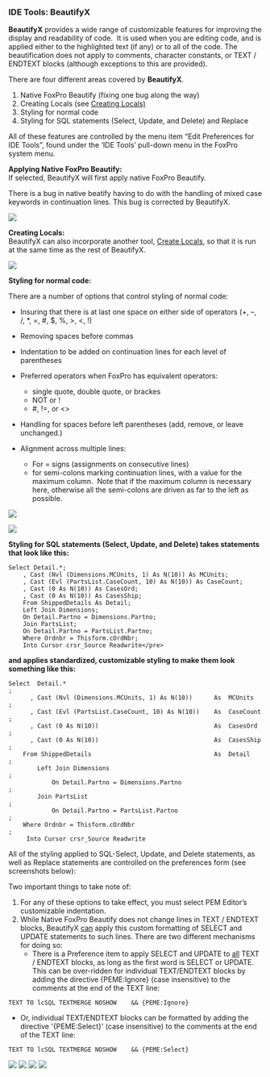 ﻿<div class="wikidoc">

### IDE Tools: BeautifyX

**BeautifyX** provides a wide range of customizable features for improving the display and readability of code.  It is used when you are editing code, and is applied either to the highlighted text (if any) or to all of the code. The beautification does not apply to comments, character constants, or TEXT / ENDTEXT blocks (although exceptions to this are provided).

There are four different areas covered by **BeautifyX**.

1.  Native FoxPro Beautify (fixing one bug along the way)
2.  Creating Locals (see <u>Creating Locals)</u>
3.  Styling for normal code
4.  Styling for SQL statements (Select, Update, and Delete) and Replace

All of these features are controlled by the menu item “Edit Preferences for  IDE Tools”, found under the ‘IDE Tools’ pull-down menu in the FoxPro system menu.

**Applying Native FoxPro Beautify:**  
If selected, BeautifyX will first apply native FoxPro Beautify.  

There is a bug in native beatify having to do with the handling of mixed case keywords in continuation lines. This bug is corrected by BeautifyX.  

![](images/pemeditor_tools_beautifyx_snaghtml4aaa558_4.png)


**Creating Locals:**  
BeautifyX can also incorporate another tool, [Create Locals](pemeditor_tools_create_locals.md), so that it is run at the same time as the rest of BeautifyX.

![](images/pemeditor_tools_beautifyx_snaghtml4ad9711.png)

  
**Styling for normal code:**

There are a number of options that control styling of normal code:

*   Insuring that there is at last one space on either side of operators (+, –, /, *, =, #, $, %, >, <, !)
*   Removing spaces before commas
*   Indentation to be added on continuation lines for each level of parentheses
*   Preferred operators when FoxPro has equivalent operators:
    *   single quote, double quote, or brackes
    *   NOT or !
    *   #, !=, or <>
*   Handling for spaces before left parentheses (add, remove, or leave unchanged.)

*   Alignment across multiple lines:
    *   For = signs (assignments on consecutive lines)
    *   for semi-colons marking continuation lines, with a value for the maximum column.  Note that if the maximum column is necessary here, otherwise all the semi-colons are driven as far to the left as possible.  

![](images/pemeditor_tools_beautifyx_snaghtml4b32465.png)

![](images/pemeditor_tools_beautifyx_snaghtml4b5c389.png)

**Styling for SQL statements (Select, Update, and Delete) takes statements that look like this:**

```foxpro
Select Detail.*;
 	, Cast (Nvl (Dimensions.MCUnits, 1) As N(10)) As MCUnits;
 	, Cast (Evl (PartsList.CaseCount, 10) As N(10)) As CaseCount;
 	, Cast (0 As N(10)) As CasesOrd;
 	, Cast (0 As N(10)) As CasesShip;
 	From ShippedDetails As Detail;
 	Left Join Dimensions;
 	On Detail.Partno = Dimensions.Partno;
 	Join PartsList;
 	On Detail.Partno = PartsList.Partno;
 	Where Ordnbr = Thisform.cOrdNbr;
 	Into Cursor crsr_Source Readwrite</pre>
```
 
**and applies standardized, customizable styling to make them look something like this:**  
 
```foxpro
Select  Detail.*                                                        ;
      , Cast (Nvl (Dimensions.MCUnits, 1) As N(10))      As  MCUnits    ;
      , Cast (Evl (PartsList.CaseCount, 10) As N(10))    As  CaseCount  ;
      , Cast (0 As N(10))                                As  CasesOrd   ;
      , Cast (0 As N(10))                                As  CasesShip  ;
    From ShippedDetails                                  As  Detail     ;
        Left Join Dimensions                                            ;
            On Detail.Partno = Dimensions.Partno                        ;
        Join PartsList                                                  ;
            On Detail.Partno = PartsList.Partno                         ;
    Where Ordnbr = Thisform.cOrdNbr                                     ;
     Into Cursor crsr_Source Readwrite
```

All of the styling applied to SQL-Select, Update, and Delete statements, as well as Replace statements are controlled on the preferences form (see screenshots below):

Two important things to take note of:

1.  For any of these options to take effect, you must select PEM Editor’s customizable indentation.
2.  While Native FoxPro Beautify does not change lines in TEXT / ENDTEXT blocks, BeautifyX <u>can</u> apply this custom formatting of SELECT and UPDATE statements to such lines. There are two different mechanisms for doing so:
    *   There is a Preference item to apply SELECT and UPDATE to <u>all</u> TEXT / ENDTEXT blocks, as long as the first word is SELECT or UPDATE. This can be over-ridden for individual TEXT/ENDTEXT blocks by adding the directive {PEME:Ignore} (case insensitive) to the comments at the end of the TEXT line:

```foxpro
TEXT TO lcSQL TEXTMERGE NOSHOW    && {PEME:Ignore}
```
*   Or, individual TEXT/ENDTEXT blocks can be formatted by adding the directive '{PEME:Select}' (case insensitive) to the comments at the end of the TEXT line:

```foxpro
TEXT TO lcSQL TEXTMERGE NOSHOW    && {PEME:Select}
```

![](images/pemeditor_tools_beautifyx_snaghtml4f9a8b3.png)
![](images/pemeditor_tools_beautifyx_snaghtml4fb4bc4.png)
![](images/pemeditor_tools_beautifyx_snaghtml4fc4e8e.png)
![](images/pemeditor_tools_beautifyx_image_2.png)
